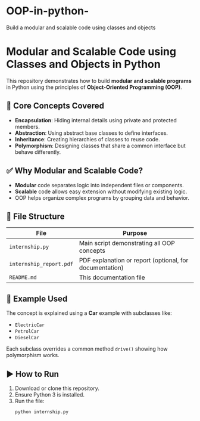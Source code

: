 # OOP-in-python-
Build a modular and scalable code using classes and objects 
# Modular and Scalable Code using Classes and Objects in Python

This repository demonstrates how to build **modular and scalable programs** in Python using the principles of **Object-Oriented Programming (OOP)**.

## 🧠 Core Concepts Covered

- **Encapsulation**: Hiding internal details using private and protected members.
- **Abstraction**: Using abstract base classes to define interfaces.
- **Inheritance**: Creating hierarchies of classes to reuse code.
- **Polymorphism**: Designing classes that share a common interface but behave differently.

## ✅ Why Modular and Scalable Code?

- **Modular** code separates logic into independent files or components.
- **Scalable** code allows easy extension without modifying existing logic.
- OOP helps organize complex programs by grouping data and behavior.

## 📁 File Structure

| File                 | Purpose                                                    |
|----------------------|------------------------------------------------------------|
| `internship.py`      | Main script demonstrating all OOP concepts                 |
| `internship_report.pdf` | PDF explanation or report (optional, for documentation)     |
| `README.md`          | This documentation file                                    |

## 🚗 Example Used

The concept is explained using a **Car** example with subclasses like:

- `ElectricCar`
- `PetrolCar`
- `DieselCar`

Each subclass overrides a common method `drive()` showing how polymorphism works.

## ▶️ How to Run

1. Download or clone this repository.
2. Ensure Python 3 is installed.
3. Run the file:
   ```bash
   python internship.py
